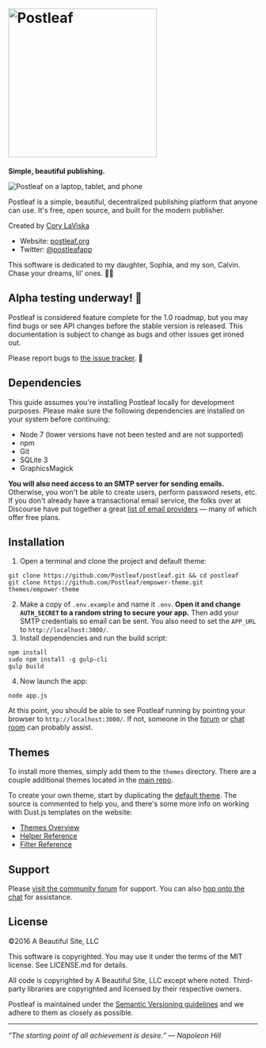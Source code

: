 # <img src="http://postleaf.s3.amazonaws.com/website/images/postleaf_wordmark.svg" alt="Postleaf" width="300">

**Simple, beautiful publishing.**

![Postleaf on a laptop, tablet, and phone](http://postleaf.s3.amazonaws.com/website/images/devices.png)

Postleaf is a simple, beautiful, decentralized publishing platform that anyone can use. It's free, open source, and built for the modern publisher.

Created by [Cory LaViska](https://twitter.com/claviska)

- Website: [postleaf.org](https://www.postleaf.org/)
- Twitter: [@postleafapp](https://twitter.com/postleafapp)

This software is dedicated to my daughter, Sophia, and my son, Calvin. Chase your dreams, lil’ ones. 💙💚

## Alpha testing underway! 🚧

Postleaf is considered feature complete for the 1.0 roadmap, but you may find bugs or see API changes before the stable version is released. This documentation is subject to change as bugs and other issues get ironed out.

Please report bugs to [the issue tracker](https://github.com/Postleaf/postleaf/issues). 🐛

## Dependencies

This guide assumes you're installing Postleaf locally for development purposes. Please make sure the following dependencies are installed on your system before continuing:

- Node 7 (lower versions have not been tested and are not supported)
- npm
- Git
- SQLite 3
- GraphicsMagick

**You will also need access to an SMTP server for sending emails.** Otherwise, you won't be able to create users, perform password resets, etc. If you don't already have a transactional email service, the folks over at Discourse have put together a great [list of email providers](https://github.com/discourse/discourse/blob/master/docs/INSTALL-email.md) — many of which offer free plans.

## Installation

1. Open a terminal and clone the project and default theme:
  ```
  git clone https://github.com/Postleaf/postleaf.git && cd postleaf
  git clone https://github.com/Postleaf/empower-theme.git themes/empower-theme
  ```
2. Make a copy of `.env.example` and name it `.env`. **Open it and change `AUTH_SECRET` to a random string to secure your app.** Then add your SMTP credentials so email can be sent. You also need to set the `APP_URL` to `http://localhost:3000/`.
3. Install dependencies and run the build script:
  ```
  npm install
  sudo npm install -g gulp-cli
  gulp build
  ```
4. Now launch the app:
  ```
  node app.js
  ```

At this point, you should be able to see Postleaf running by pointing your browser to `http://localhost:3000/`. If not, someone in the [forum](https://community.postleaf.org) or [chat room](https://gitter.im/Postleaf/postleaf) can probably assist.

## Themes

To install more themes, simply add them to the `themes` directory. There are a couple additional themes located in the [main repo](https://github.com/Postleaf).

To create your own theme, start by duplicating the [default theme](https://github.com/Postleaf/empower-theme). The source is commented to help you, and there's some more info on working with Dust.js templates on the website:

- [Themes Overview](https://www.postleaf.org/themes-overview)
- [Helper Reference](https://www.postleaf.org/helper-reference)
- [Filter Reference](https://www.postleaf.org/filter-reference)

## Support

Please [visit the community forum](https://community.postleaf.org/) for support. You can also [hop onto the chat](https://gitter.im/Postleaf/postleaf) for assistance.

## License

©2016 A Beautiful Site, LLC

This software is copyrighted. You may use it under the terms of the MIT license. See LICENSE.md for details.

All code is copyrighted by A Beautiful Site, LLC except where noted. Third-party libraries are copyrighted and licensed by their respective owners.

Postleaf is maintained under the [Semantic Versioning guidelines](http://semver.org/) and we adhere to them as closely as possible.

---

*“The starting point of all achievement is desire.” — Napoleon Hill*
